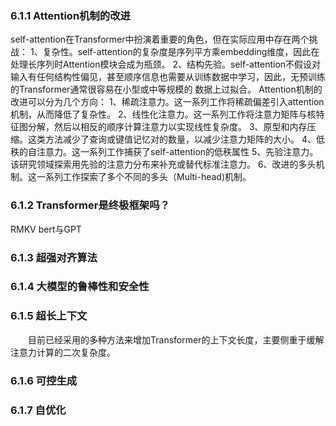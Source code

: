 ### 6.1.1 Attention机制的改进
self-attention在Transformer中扮演着重要的角色，但在实际应用中存在两个挑战：
1、复杂性。self-attention的复杂度是序列平方乘embedding维度，因此在处理长序列时Attention模块会成为瓶颈。
2、结构先验。self-attention不假设对输入有任何结构性偏见，甚至顺序信息也需要从训练数据中学习，因此，无预训练的Transformer通常很容易在小型或中等规模的
数据上过拟合。
Attention机制的改进可以分为几个方向：
1、稀疏注意力。这一系列工作将稀疏偏差引入attention机制，从而降低了复杂性。
2、线性化注意力。这一系列工作将注意力矩阵与核特征图分解，然后以相反的顺序计算注意力以实现线性复杂度。
3、原型和内存压缩。这类方法减少了查询或键值记忆对的数量，以减少注意力矩阵的大小。
4、低秩的自注意力。这一系列工作捕获了self-attention的低秩属性
5、先验注意力。该研究领域探索用先验的注意力分布来补充或替代标准注意力。
6、改进的多头机制。这一系列工作探索了多个不同的多头（Multi-head)机制。

### 6.1.2 Transformer是终极框架吗？
RMKV
bert与GPT

### 6.1.3 超强对齐算法



### 6.1.4 大模型的鲁棒性和安全性


### 6.1.5 超长上下文
&emsp;&emsp;目前已经采用的多种方法来增加Transformer的上下文长度，主要侧重于缓解注意力计算的二次复杂度。


### 6.1.6 可控生成


### 6.1.7 自优化




